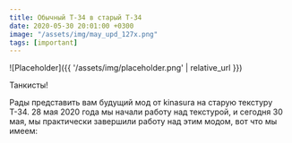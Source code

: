 ```yaml
---
title: Обычный Т-34 в старый Т-34
date: 2020-05-30 20:01:00 +0300
image: "/assets/img/may_upd_127x.png"
tags: [important]
---
```

<p style="display: none">Подробности о работе над текстурой Т-34.</p>

![Placeholder]({{ '/assets/img/placeholder.png' | relative_url }})

Танкисты!

Рады представить вам будущий мод от kinasura на старую текстуру Т-34. 28 мая 2020 года мы начали работу над текстурой, и сегодня 30 мая, мы практически завершили работу над этим модом, вот что мы имеем:
